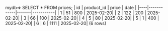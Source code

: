 mydb=> SELECT * FROM prices;
| id | product_id | price |    date   |
|----|------------|-------|-----------|
|  1 |         51 |   800 | 2025-02-20|
|  2 |        122 |   200 | 2025-02-20|
|  3 |         66 |   100 | 2025-02-20|
|  4 |          5 |    80 | 2025-02-20|
|  5 |          1 |   400 | 2025-02-20|
|  6 |          6 |  1111 | 2025-02-20|
(6 rows)
